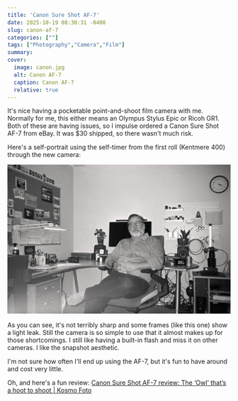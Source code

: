 ```yaml
---
title: 'Canon Sure Shot AF-7'
date: 2025-10-19 08:30:31 -0400
slug: canon-af-7
categories: [""]
tags: ["Photography","Camera","Film"]
summary: 
cover: 
  image: canon.jpg
  alt: Canon AF-7
  caption: Canon AF-7
  relative: true
---
```


It's nice having a pocketable point-and-shoot film camera with me. Normally for me, this either means an Olympus Stylus Epic or Ricoh GR1. Both of these are having issues, so I impulse ordered a Canon Sure Shot AF-7 from eBay. It was $30 shipped, so there wasn't much risk.

Here's a self-portrait using the self-timer from the first roll (Kentmere 400) through the new camera:

![Self-portrait at my desk](2025-Roll-060_10.jpg)

As you can see, it's not terribly sharp and some frames (like this one) show a light leak. Still the camera is so simple to use that it almost makes up for those shortcomings. I still like having a built-in flash and miss it on other cameras. I like the snapshot aesthetic.

I'm not sure how often I'll end up using the AF-7, but it's fun to have around and cost very little.

Oh, and here's a fun review: [Canon Sure Shot AF-7 review: The ‘Owl’ that’s a hoot to shoot | Kosmo Foto](https://kosmofoto.com/2025/09/canon-sure-shot-af-7-review-the-owl-thats-a-hoot-to-shoot/)




